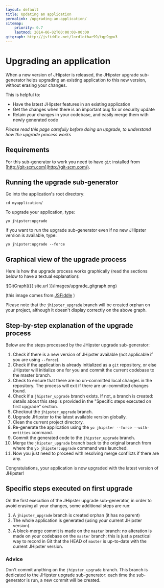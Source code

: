 ```yaml
---
layout: default
title: Updating an application
permalink: /upgrading-an-application/
sitemap:
    priority: 0.7
    lastmod: 2014-06-02T00:00:00-00:00
gitgraph: http://jsfiddle.net/lordlothar99/tqp9gyu3
---
```


# <i class="fa fa-refresh"></i> Upgrading an application

When a new version of JHipster is released, the JHipster upgrade sub-generator helps upgrading an existing application to this new version, without erasing your changes.

This is helpful to:

- Have the latest JHipster features in an existing application
- Get the changes when there is an important bug fix or security update
- Retain your changes in your codebase, and easily merge them with newly generated code

_Please read this page carefully before doing an upgrade, to understand how the upgrade process works_

## Requirements

For this sub-generator to work you need to have `git` installed from [http://git-scm.com](http://git-scm.com/).

## Running the upgrade sub-generator

Go into the application's root directory:

`cd myapplication/`

To upgrade your application, type:

`yo jhipster:upgrade`

If you want to run the upgrade sub-generator even if no new JHipster version is available, type:

`yo jhipster:upgrade --force`

## Graphical view of the upgrade process

Here is how the upgrade process works graphically (read the sections below to have a textual explanation):

![GitGraph]({{ site.url }}/images/upgrade_gitgraph.png)

(this image comes from [JSFiddle](http://jsfiddle.net/lordlothar99/tqp9gyu3/) )

Please note that the `jhipster_upgrade` branch will be created orphan on your project, although it doesn't display correctly on the above graph.

## Step-by-step explanation of the upgrade process

Below are the steps processed by the JHipster upgrade sub-generator:

1. Check if there is a new version of JHipster available (not applicable if you are using `--force`).
2. Check if the application is already initialized as a `git` repository, or else JHipster will initialize one for you and commit the current codebase to the master branch.
3. Check to ensure that there are no un-committed local changes in the repository. The process will exit if there are un-committed changes found.
4. Check if a `jhipster_upgrade` branch exists. If not, a branch is created: details about this step is provided in the "Specific steps executed on first upgrade" section.
5. Checkout the `jhipster_upgrade` branch.
6. Upgrade JHipster to the latest available version globally.
7. Clean the current project directory.
8. Re-generate the application using the `yo jhipster --force --with-entities` command.
9. Commit the generated code to the `jhipster_upgrade` branch.
10. Merge the `jhipster_upgrade` branch back to the original branch from where the `yo jhipster:upgrade` command was launched.
11. Now you just need to proceed with resolving merge conflicts if there are any.

Congratulations, your application is now upgraded with the latest version of JHipster!

## Specific steps executed on first upgrade

On the first execution of the JHipster upgrade sub-generator, in order to avoid erasing all your changes, some additional steps are run:

1. A `jhipster_upgrade` branch is created orphan (it has no parent)
2. The whole application is generated (using your current JHipster version).
3. A block-merge commit is made on the `master` branch: no alteration is made on your codebase on the `master` branch; this is just a practical way to record in Git that the HEAD of `master` is up-to-date with the current JHipster version.

### Advice

Don't commit anything on the `jhipster_upgrade` branch. This branch is dedicated to the JHipster upgrade sub-generator: each time the sub-generator is run, a new commit will be created.
